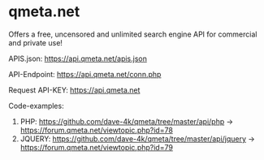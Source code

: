 # qmeta.net
Offers a free, uncensored and unlimited search engine API for commercial and private use!

APIS.json: https://api.qmeta.net/apis.json

API-Endpoint: https://api.qmeta.net/conn.php

Request API-KEY: https://api.qmeta.net

Code-examples:
  1. PHP: https://github.com/dave-4k/qmeta/tree/master/api/php -> https://forum.qmeta.net/viewtopic.php?id=78
  2. JQUERY: https://github.com/dave-4k/qmeta/tree/master/api/jquery -> https://forum.qmeta.net/viewtopic.php?id=79
